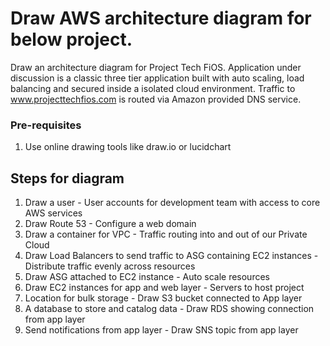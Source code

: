 # Draw AWS architecture diagram for below project.

Draw an architecture diagram for Project Tech FiOS. Application under discussion is a classic three tier application built with auto scaling, load balancing and secured inside a isolated cloud environment. Traffic to www.projecttechfios.com is routed via Amazon provided DNS service.


### Pre-requisites
1. Use online drawing tools like draw.io or lucidchart



## Steps for diagram

1. Draw a user - User accounts for development team with access to core AWS services 
2. Draw Route 53 - Configure a web domain
3. Draw a container for VPC - Traffic routing into and out of our Private Cloud
4. Draw Load Balancers to send traffic to ASG containing EC2 instances - Distribute traffic evenly across resources
5. Draw ASG attached to EC2 instance - Auto scale resources
6. Draw EC2 instances for app and web layer  - Servers to host project
7. Location for bulk storage - Draw S3 bucket connected to App layer
8. A database to store and catalog data - Draw RDS showing connection from app layer
9. Send notifications from app layer - Draw SNS topic from app layer